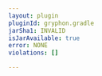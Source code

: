 ```yaml
---
layout: plugin
pluginId: gryphon.gradle
jarSha1: INVALID
isJarAvailable: true
error: NONE
violations: []

---
```

